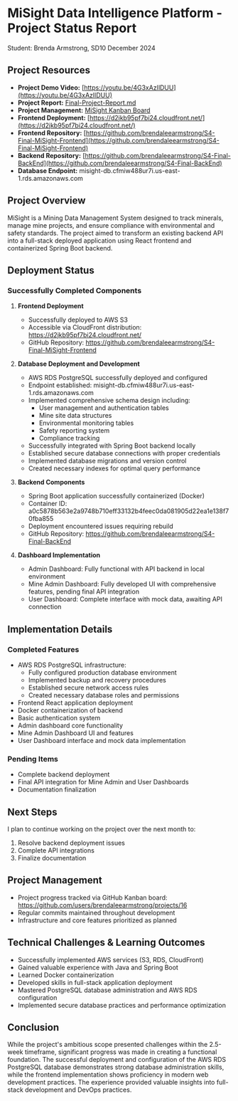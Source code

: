 # MiSight Data Intelligence Platform - Project Status Report
Student: Brenda Armstrong, SD10
December 2024

## Project Resources
- **Project Demo Video:** [https://youtu.be/4G3xAzIlDUU](https://youtu.be/4G3xAzIlDUU)
- **Project Report:** [Final-Project-Report.md](https://github.com/brendaleearmstrong/S4-Final-MiSight-Frontend/edit/main/Final-Project-Report.md)
- **Project Management:** [MiSight Kanban Board](https://github.com/users/brendaleearmstrong/projects/16)
- **Frontend Deployment:** [https://d2jkb95pf7bi24.cloudfront.net/](https://d2jkb95pf7bi24.cloudfront.net/)
- **Frontend Repository:** [https://github.com/brendaleearmstrong/S4-Final-MiSight-Frontend](https://github.com/brendaleearmstrong/S4-Final-MiSight-Frontend)
- **Backend Repository:** [https://github.com/brendaleearmstrong/S4-Final-BackEnd](https://github.com/brendaleearmstrong/S4-Final-BackEnd)
- **Database Endpoint:** misight-db.cfmiw488ur7i.us-east-1.rds.amazonaws.com

## Project Overview
MiSight is a Mining Data Management System designed to track minerals, manage mine projects, and ensure compliance with environmental and safety standards. The project aimed to transform an existing backend API into a full-stack deployed application using React frontend and containerized Spring Boot backend.

## Deployment Status

### Successfully Completed Components
1. **Frontend Deployment**
   - Successfully deployed to AWS S3
   - Accessible via CloudFront distribution: https://d2jkb95pf7bi24.cloudfront.net/
   - GitHub Repository: https://github.com/brendaleearmstrong/S4-Final-MiSight-Frontend

2. **Database Deployment and Development**
   - AWS RDS PostgreSQL successfully deployed and configured
   - Endpoint established: misight-db.cfmiw488ur7i.us-east-1.rds.amazonaws.com
   - Implemented comprehensive schema design including:
     - User management and authentication tables
     - Mine site data structures
     - Environmental monitoring tables
     - Safety reporting system
     - Compliance tracking
   - Successfully integrated with Spring Boot backend locally
   - Established secure database connections with proper credentials
   - Implemented database migrations and version control
   - Created necessary indexes for optimal query performance

3. **Backend Components**
   - Spring Boot application successfully containerized (Docker)
   - Container ID: a0c5878b563e2a9748b710eff33132b4feec0da081905d22ea1e138f70fba855
   - Deployment encountered issues requiring rebuild
   - GitHub Repository: https://github.com/brendaleearmstrong/S4-Final-BackEnd

4. **Dashboard Implementation**
   - Admin Dashboard: Fully functional with API backend in local environment
   - Mine Admin Dashboard: Fully developed UI with comprehensive features, pending final API integration
   - User Dashboard: Complete interface with mock data, awaiting API connection

## Implementation Details

### Completed Features
- AWS RDS PostgreSQL infrastructure:
  - Fully configured production database environment
  - Implemented backup and recovery procedures
  - Established secure network access rules
  - Created necessary database roles and permissions
- Frontend React application deployment
- Docker containerization of backend
- Basic authentication system
- Admin dashboard core functionality
- Mine Admin Dashboard UI and features
- User Dashboard interface and mock data implementation

### Pending Items
- Complete backend deployment
- Final API integration for Mine Admin and User Dashboards
- Documentation finalization

## Next Steps
I plan to continue working on the project over the next month to:
1. Resolve backend deployment issues
2. Complete API integrations
3. Finalize documentation

## Project Management
- Project progress tracked via GitHub Kanban board: https://github.com/users/brendaleearmstrong/projects/16
- Regular commits maintained throughout development
- Infrastructure and core features prioritized as planned

## Technical Challenges & Learning Outcomes
- Successfully implemented AWS services (S3, RDS, CloudFront)
- Gained valuable experience with Java and Spring Boot
- Learned Docker containerization
- Developed skills in full-stack application deployment
- Mastered PostgreSQL database administration and AWS RDS configuration
- Implemented secure database practices and performance optimization

## Conclusion
While the project's ambitious scope presented challenges within the 2.5-week timeframe, significant progress was made in creating a functional foundation. The successful deployment and configuration of the AWS RDS PostgreSQL database demonstrates strong database administration skills, while the frontend implementation shows proficiency in modern web development practices. The experience provided valuable insights into full-stack development and DevOps practices.
